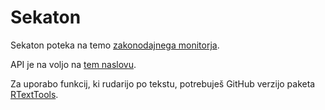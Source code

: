 # Sekaton

Sekaton poteka na temo [zakonodajnega monitorja](http://www.zakonodajni-monitor.si/).

API je na voljo na [tem naslovu](http://www.zakonodajni-monitor.si/api).

Za uporabo funkcij, ki rudarijo po tekstu, potrebuješ GitHub verzijo paketa [RTextTools](https://github.com/timjurka/RTextTools).
